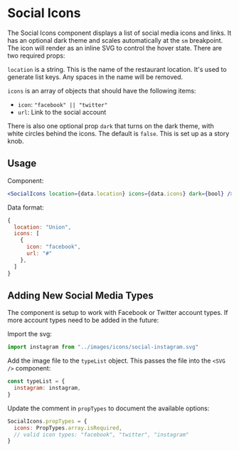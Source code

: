 # Social Icons

The Social Icons component displays a list of social media icons and links. It has an optional dark theme and scales automatically at the `sm` breakpoint. The icon will render as an inline SVG to control the hover state. There are two required props:

`location` is a string. This is the name of the restaurant location. It's used to generate list keys. Any spaces in the name will be removed.

`icons` is an array of objects that should have the following items:

- `icon`: `"facebook" || "twitter"`
- `url`: Link to the social account

There is also one optional prop `dark` that turns on the dark theme, with white circles behind the icons. The default is `false`. This is set up as a story knob.

## Usage

Component:

```jsx
<SocialIcons location={data.location} icons={data.icons} dark={bool} />
```

Data format:

```jsx
{
  location: "Union",
  icons: [
    {
      icon: "facebook",
      url: "#"
    },
  ]
}
```

## Adding New Social Media Types

The component is setup to work with Facebook or Twitter account types. If more account types need to be added in the future:

Import the svg:

```jsx
import instagram from "../images/icons/social-instagram.svg"
```

Add the image file to the `typeList` object. This passes the file into the `<SVG />` component:

```jsx
const typeList = {
  instagram: instagram,
}
```

Update the comment in `propTypes` to document the available options:

```jsx
SocialIcons.propTypes = {
  icons: PropTypes.array.isRequired,
  // valid icon types: "facebook", "twitter", "instagram"
}
```
